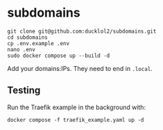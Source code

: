 # subdomains

```
git clone git@github.com:ducklol2/subdomains.git
cd subdomains
cp .env.example .env
nano .env
sudo docker compose up --build -d
```

Add your domains:IPs. They need to end in `.local`.

## Testing

Run the Traefik example in the background with:

```
docker compose -f traefik_example.yaml up -d
```